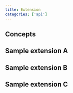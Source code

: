 ```yaml
---
title: Extension
categories: ['api']
---
```


## Concepts

## Sample extension A

## Sample extension B

## Sample extension C
